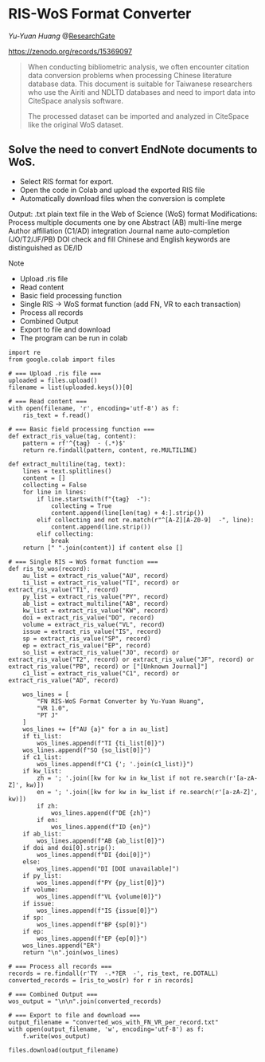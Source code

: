 # RIS-WoS Format Converter

*Yu-Yuan Huang*
@[ResearchGate](https://www.researchgate.net/profile/Yu-Yuan-Huang-4?ev=hdr_xprf)

https://zenodo.org/records/15369097 



> When conducting bibliometric analysis, we often encounter citation data conversion problems when processing Chinese literature database data. This document is suitable for Taiwanese researchers who use the Airiti and NDLTD databases and need to import data into CiteSpace analysis software.
>
> The processed dataset can be imported and analyzed in CiteSpace like the original WoS dataset.

## Solve the need to convert EndNote documents to WoS.

- Select RIS format for export.
- Open the code in Colab and upload the exported RIS file
- Automatically download files when the conversion is complete

Output: .txt plain text file in the Web of Science (WoS) format Modifications: Process multiple documents one by one Abstract (AB) multi-line merge Author affiliation (C1/AD) integration Journal name auto-completion (JO/T2/JF/PB) DOI check and fill Chinese and English keywords are distinguished as DE/ID

> [!NOTE]
>
> - Upload .ris file
> - Read content
> - Basic field processing function
> - Single RIS → WoS format function (add FN, VR to each transaction)
> - Process all records
> - Combined Output
> - Export to file and download
> - The program can be run in colab

```
import re
from google.colab import files

# === Upload .ris file ===
uploaded = files.upload()
filename = list(uploaded.keys())[0]

# === Read content ===
with open(filename, 'r', encoding='utf-8') as f:
    ris_text = f.read()

# === Basic field processing function ===
def extract_ris_value(tag, content):
    pattern = rf'^{tag}  - (.*)$'
    return re.findall(pattern, content, re.MULTILINE)

def extract_multiline(tag, text):
    lines = text.splitlines()
    content = []
    collecting = False
    for line in lines:
        if line.startswith(f"{tag}  -"):
            collecting = True
            content.append(line[len(tag) + 4:].strip())
        elif collecting and not re.match(r"^[A-Z][A-Z0-9]  -", line):
            content.append(line.strip())
        elif collecting:
            break
    return [" ".join(content)] if content else []

# === Single RIS → WoS format function ===
def ris_to_wos(record):
    au_list = extract_ris_value("AU", record)
    ti_list = extract_ris_value("TI", record) or extract_ris_value("T1", record)
    py_list = extract_ris_value("PY", record)
    ab_list = extract_multiline("AB", record)
    kw_list = extract_ris_value("KW", record)
    doi = extract_ris_value("DO", record)
    volume = extract_ris_value("VL", record)
    issue = extract_ris_value("IS", record)
    sp = extract_ris_value("SP", record)
    ep = extract_ris_value("EP", record)
    so_list = extract_ris_value("JO", record) or extract_ris_value("T2", record) or extract_ris_value("JF", record) or extract_ris_value("PB", record) or ["[Unknown Journal]"]
    c1_list = extract_ris_value("C1", record) or extract_ris_value("AD", record)

    wos_lines = [
        "FN RIS-WoS Format Converter by Yu-Yuan Huang",
        "VR 1.0",
        "PT J"
    ]
    wos_lines += [f"AU {a}" for a in au_list]
    if ti_list:
        wos_lines.append(f"TI {ti_list[0]}")
    wos_lines.append(f"SO {so_list[0]}")
    if c1_list:
        wos_lines.append(f"C1 {'; '.join(c1_list)}")
    if kw_list:
        zh = '; '.join([kw for kw in kw_list if not re.search(r'[a-zA-Z]', kw)])
        en = '; '.join([kw for kw in kw_list if re.search(r'[a-zA-Z]', kw)])
        if zh:
            wos_lines.append(f"DE {zh}")
        if en:
            wos_lines.append(f"ID {en}")
    if ab_list:
        wos_lines.append(f"AB {ab_list[0]}")
    if doi and doi[0].strip():
        wos_lines.append(f"DI {doi[0]}")
    else:
        wos_lines.append("DI [DOI unavailable]")
    if py_list:
        wos_lines.append(f"PY {py_list[0]}")
    if volume:
        wos_lines.append(f"VL {volume[0]}")
    if issue:
        wos_lines.append(f"IS {issue[0]}")
    if sp:
        wos_lines.append(f"BP {sp[0]}")
    if ep:
        wos_lines.append(f"EP {ep[0]}")
    wos_lines.append("ER")
    return "\n".join(wos_lines)

# === Process all records ===
records = re.findall(r'TY  -.*?ER  -', ris_text, re.DOTALL)
converted_records = [ris_to_wos(r) for r in records]

# === Combined Output ===
wos_output = "\n\n".join(converted_records)

# === Export to file and download ===
output_filename = "converted_wos_with_FN_VR_per_record.txt"
with open(output_filename, 'w', encoding='utf-8') as f:
    f.write(wos_output)

files.download(output_filename)
```


